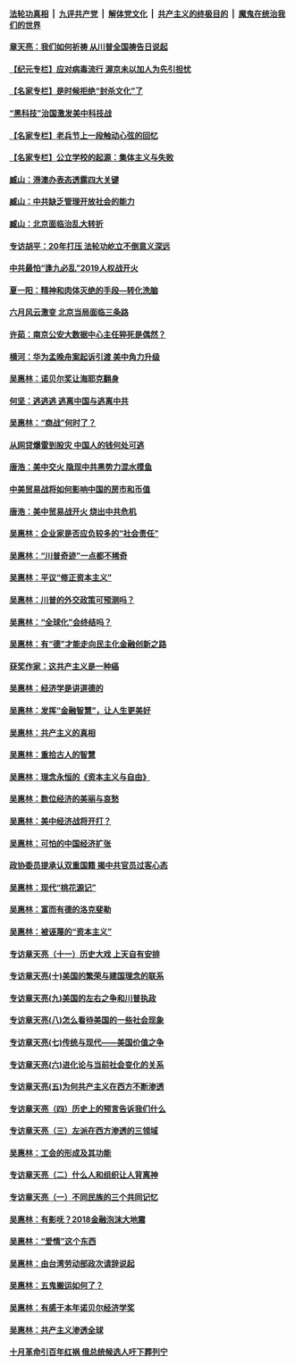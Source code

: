 ####  [法轮功真相](../../../../basic/blob/master/README.md?t=07080702) &nbsp;|&nbsp; [九评共产党](../../../../9ping.md/blob/master/README.md?t=07080702) &nbsp;|&nbsp; [解体党文化](../../../../jtdwh.md/blob/master/README.md?t=07080702)  &nbsp;|&nbsp; [共产主义的终极目的](../../../../gczydzjmd.md/blob/master/README.md?t=07080702) &nbsp;|&nbsp; [魔鬼在统治我们的世界](../../../../mgztzwmdsj.md/blob/master/README.md?t=07080702) 

#### [章天亮：我们如何祈祷 从川普全国祷告日说起](../pages/nsc423/n11944627.md?t=07080702) 

#### [【纪元专栏】应对病毒流行 渥京未以加人为先引担忧](../pages/nsc423/n11875714.md?t=07080702) 

#### [【名家专栏】是时候拒绝“封杀文化”了](../pages/nsc423/n11814093.md?t=07080702) 

#### [“黑科技”治国激发美中科技战](../pages/nsc423/n11638056.md?t=07080702) 

#### [【名家专栏】老兵节上一段触动心弦的回忆](../pages/nsc423/n11646016.md?t=07080702) 

#### [【名家专栏】公立学校的起源：集体主义与失败](../pages/nsc423/n11601833.md?t=07080702) 

#### [臧山：港澳办表态透露四大关键](../pages/nsc423/n11421628.md?t=07080702) 

#### [臧山：中共缺乏管理开放社会的能力](../pages/nsc423/n11407457.md?t=07080702) 

#### [臧山：北京面临治乱大转折](../pages/nsc423/n11406895.md?t=07080702) 

#### [专访胡平：20年打压 法轮功屹立不倒意义深远](../pages/nsc423/n11398800.md?t=07080702) 

#### [中共最怕“逢九必乱”2019人权战开火](../pages/nsc423/n11385248.md?t=07080702) 

#### [夏一阳：精神和肉体灭绝的手段—转化洗脑](../pages/nsc423/n11368250.md?t=07080702) 

#### [六月风云激变 北京当局面临三条路](../pages/nsc423/n11313668.md?t=07080702) 

#### [许茹：南京公安大数据中心主任猝死是偶然？](../pages/nsc423/n11064744.md?t=07080702) 

#### [横河：华为孟晚舟案起诉引渡 美中角力升级](../pages/nsc423/n11027230.md?t=07080702) 

#### [吴惠林：诺贝尔奖让海耶克翻身](../pages/nsc423/n10890049.md?t=07080702) 

#### [何坚：逃逃逃 逃离中国与逃离中共](../pages/nsc423/n10592891.md?t=07080702) 

#### [吴惠林：“商战”何时了？](../pages/nsc423/n10573558.md?t=07080702) 

#### [从网贷爆雷到股灾 中国人的钱何处可逃](../pages/nsc423/n10572800.md?t=07080702) 

#### [唐浩：美中交火 隐现中共黑势力混水摸鱼](../pages/nsc423/n10544040.md?t=07080702) 

#### [中美贸易战将如何影响中国的房市和币值](../pages/nsc423/n10543697.md?t=07080702) 

#### [唐浩：美中贸易战开火 烧出中共危机](../pages/nsc423/n10540126.md?t=07080702) 

#### [吴惠林：企业家是否应负较多的“社会责任”](../pages/nsc423/n10535022.md?t=07080702) 

#### [吴惠林：“川普奇迹”一点都不稀奇](../pages/nsc423/n10512808.md?t=07080702) 

#### [吴惠林：平议“修正资本主义”](../pages/nsc423/n10495724.md?t=07080702) 

#### [吴惠林：川普的外交政策可预测吗？](../pages/nsc423/n10462387.md?t=07080702) 

#### [吴惠林：“全球化”会终结吗？](../pages/nsc423/n10452838.md?t=07080702) 

#### [吴惠林：有“德”才能走向民主化金融创新之路](../pages/nsc423/n10432292.md?t=07080702) 

#### [获奖作家：这共产主义是一种癌](../pages/nsc423/n10431541.md?t=07080702) 

#### [吴惠林：经济学是讲道德的](../pages/nsc423/n10398014.md?t=07080702) 

#### [吴惠林：发挥“金融智慧”，让人生更美好](../pages/nsc423/n10375019.md?t=07080702) 

#### [吴惠林：共产主义的真相](../pages/nsc423/n10351394.md?t=07080702) 

#### [吴惠林：重拾古人的智慧](../pages/nsc423/n10337691.md?t=07080702) 

#### [吴惠林：理念永恒的《资本主义与自由》](../pages/nsc423/n10316274.md?t=07080702) 

#### [吴惠林：数位经济的美丽与哀愁](../pages/nsc423/n10292946.md?t=07080702) 

#### [吴惠林：美中经济战将开打？](../pages/nsc423/n10258825.md?t=07080702) 

#### [吴惠林：可怕的中国经济扩张](../pages/nsc423/n10219147.md?t=07080702) 

#### [政协委员提承认双重国籍 揭中共官员过客心态](../pages/nsc423/n10208809.md?t=07080702) 

#### [吴惠林：现代“桃花源记”](../pages/nsc423/n10185234.md?t=07080702) 

#### [吴惠林：富而有德的洛克斐勒](../pages/nsc423/n10142264.md?t=07080702) 

#### [吴惠林：被诬蔑的“资本主义”](../pages/nsc423/n10124816.md?t=07080702) 

#### [专访章天亮（十一）历史大戏 上天自有安排](../pages/nsc423/n10094905.md?t=07080702) 

#### [专访章天亮(十)美国的繁荣与建国理念的联系](../pages/nsc423/n10094899.md?t=07080702) 

#### [专访章天亮(九)美国的左右之争和川普执政](../pages/nsc423/n10094889.md?t=07080702) 

#### [专访章天亮(八)怎么看待美国的一些社会现象](../pages/nsc423/n10094857.md?t=07080702) 

#### [专访章天亮(七)传统与现代——美国价值之争](../pages/nsc423/n10093140.md?t=07080702) 

#### [专访章天亮(六)进化论与当前社会变化的关系](../pages/nsc423/n10092036.md?t=07080702) 

#### [专访章天亮(五)为何共产主义在西方不断渗透](../pages/nsc423/n10083620.md?t=07080702) 

#### [专访章天亮（四）历史上的预言告诉我们什么](../pages/nsc423/n10083606.md?t=07080702) 

#### [专访章天亮（三）左派在西方渗透的三领域](../pages/nsc423/n10081115.md?t=07080702) 

#### [吴惠林：工会的形成及其功能](../pages/nsc423/n10080633.md?t=07080702) 

#### [专访章天亮（二）什么人和组织让人背离神](../pages/nsc423/n10076637.md?t=07080702) 

#### [专访章天亮（一）不同民族的三个共同记忆](../pages/nsc423/n10074188.md?t=07080702) 

#### [吴惠林：有影呒？2018金融泡沫大地震](../pages/nsc423/n10040534.md?t=07080702) 

#### [吴惠林：“爱情”这个东西](../pages/nsc423/n10019423.md?t=07080702) 

#### [吴惠林：由台湾劳动部政次请辞说起](../pages/nsc423/n9979679.md?t=07080702) 

#### [吴惠林：五鬼搬运如何了？](../pages/nsc423/n9925338.md?t=07080702) 

#### [吴惠林：有感于本年诺贝尔经济学奖](../pages/nsc423/n9871883.md?t=07080702) 

#### [吴惠林：共产主义渗透全球](../pages/nsc423/n9812748.md?t=07080702) 

#### [十月革命引百年红祸 俄总统候选人吁下葬列宁](../pages/nsc423/n9810182.md?t=07080702) 

